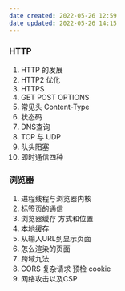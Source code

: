 ```yaml
---
date created: 2022-05-26 12:59
date updated: 2022-05-26 14:15
---
```


### HTTP

1. HTTP 的发展
2. HTTP2 优化
3. HTTPS
4. GET POST OPTIONS
5. 常见头 Content-Type
6. 状态码
7. DNS查询
8. TCP 与 UDP
9. 队头阻塞
10. 即时通信四种

### 浏览器

1. 进程线程与浏览器内核
2. 标签页的通信
3. 浏览器缓存 方式和位置
4. 本地缓存
5. 从输入URL到显示页面
6. 怎么渲染的页面
7. 跨域九法
8. CORS 复杂请求 预检 cookie
9. 网络攻击以及CSP
